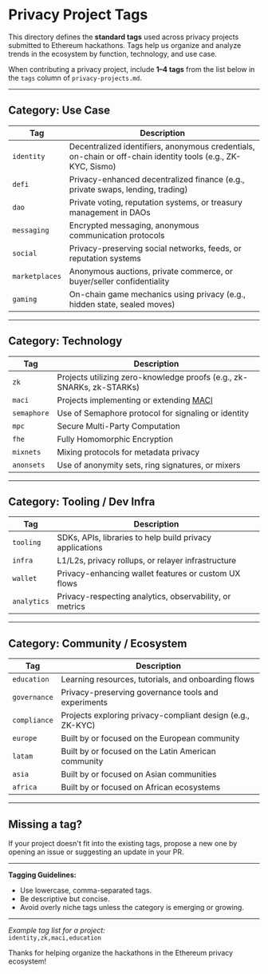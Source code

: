 # Privacy Project Tags

This directory defines the **standard tags** used across privacy projects submitted to Ethereum hackathons. Tags help us organize and analyze trends in the ecosystem by function, technology, and use case.

When contributing a privacy project, include **1–4 tags** from the list below in the `tags` column of `privacy-projects.md`.

---

## Category: Use Case

| Tag           | Description                                                 |
|---------------|-------------------------------------------------------------|
| `identity`    | Decentralized identifiers, anonymous credentials, on-chain or off-chain identity tools (e.g., ZK-KYC, Sismo) |
| `defi`        | Privacy-enhanced decentralized finance (e.g., private swaps, lending, trading) |
| `dao`         | Private voting, reputation systems, or treasury management in DAOs |
| `messaging`   | Encrypted messaging, anonymous communication protocols |
| `social`      | Privacy-preserving social networks, feeds, or reputation systems |
| `marketplaces`| Anonymous auctions, private commerce, or buyer/seller confidentiality |
| `gaming`      | On-chain game mechanics using privacy (e.g., hidden state, sealed moves) |

---

## Category: Technology

| Tag         | Description                                                  |
|-------------|--------------------------------------------------------------|
| `zk`        | Projects utilizing zero-knowledge proofs (e.g., zk-SNARKs, zk-STARKs) |
| `maci`      | Projects implementing or extending [MACI](https://github.com/appliedzkp/maci) |
| `semaphore` | Use of Semaphore protocol for signaling or identity           |
| `mpc`       | Secure Multi-Party Computation                                |
| `fhe`       | Fully Homomorphic Encryption                                  |
| `mixnets`   | Mixing protocols for metadata privacy                         |
| `anonsets`  | Use of anonymity sets, ring signatures, or mixers             |

---

## Category: Tooling / Dev Infra

| Tag            | Description                                              |
|----------------|----------------------------------------------------------|
| `tooling`      | SDKs, APIs, libraries to help build privacy applications |
| `infra`        | L1/L2s, privacy rollups, or relayer infrastructure       |
| `wallet`       | Privacy-enhancing wallet features or custom UX flows     |
| `analytics`    | Privacy-respecting analytics, observability, or metrics  |

---

## Category: Community / Ecosystem

| Tag              | Description                                                |
|------------------|------------------------------------------------------------|
| `education`      | Learning resources, tutorials, and onboarding flows        |
| `governance`     | Privacy-preserving governance tools and experiments        |
| `compliance`     | Projects exploring privacy-compliant design (e.g., ZK-KYC) |
| `europe`         | Built by or focused on the European community              |
| `latam`          | Built by or focused on the Latin American community        |
| `asia`           | Built by or focused on Asian communities                   |
| `africa`         | Built by or focused on African ecosystems                  |

---

## Missing a tag?

If your project doesn't fit into the existing tags, propose a new one by opening an issue or suggesting an update in your PR.

---

**Tagging Guidelines:**
- Use lowercase, comma-separated tags.
- Be descriptive but concise.
- Avoid overly niche tags unless the category is emerging or growing.

---

_Example tag list for a project:_  
`identity,zk,maci,education`

Thanks for helping organize the hackathons in the Ethereum privacy ecosystem!

